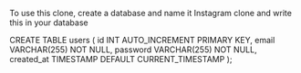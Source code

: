 To use this clone, create a database and name it Instagram clone and write this in your database

CREATE TABLE users (
 id INT AUTO_INCREMENT PRIMARY KEY,
 email VARCHAR(255) NOT NULL,
 password VARCHAR(255) NOT NULL,
 created_at TIMESTAMP DEFAULT CURRENT_TIMESTAMP
);
